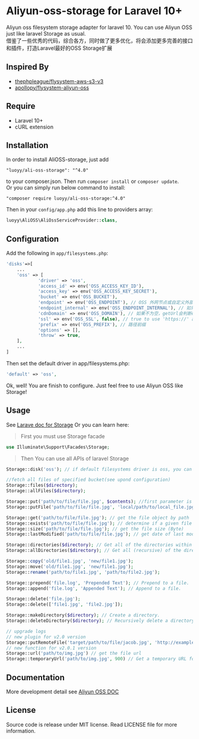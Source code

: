 # Aliyun-oss-storage for Laravel 10+
Aliyun oss filesystem storage adapter for laravel 10. You can use Aliyun OSS just like laravel Storage as usual.    
借鉴了一些优秀的代码，综合各方，同时做了更多优化，将会添加更多完善的接口和插件，打造Laravel最好的OSS Storage扩展
## Inspired By
- [thephpleague/flysystem-aws-s3-v3](https://github.com/thephpleague/flysystem-aws-s3-v3)
- [apollopy/flysystem-aliyun-oss](https://github.com/apollopy/flysystem-aliyun-oss) 

## Require
- Laravel 10+
- cURL extension

## Installation
In order to install AliOSS-storage, just add

    "luoyy/ali-oss-storage": "^4.0"

to your composer.json. Then run `composer install` or `composer update`.  
Or you can simply run below command to install:

    "composer require luoyy/ali-oss-storage:^4.0"
    
Then in your `config/app.php` add this line to providers array:
```php
luoyy\AliOSS\AliOssServiceProvider::class,
```
## Configuration
Add the following in `app/filesystems.php`:
```php
'disks'=>[
    ...
    'oss' => [
            'driver' => 'oss',
            'access_id' => env('OSS_ACCESS_KEY_ID'),
            'access_key' => env('OSS_ACCESS_KEY_SECRET'),
            'bucket' => env('OSS_BUCKET'),
            'endpoint' => env('OSS_ENDPOINT'), // OSS 外网节点或自定义外部域名
            'endpoint_internal' => env('OSS_ENDPOINT_INTERNAL'), // 如果为空，则默认使用 endpoint 配置
            'cdnDomain' => env('OSS_DOMAIN'), // 如果不为空，getUrl会判断cdnDomain是否设定来决定返回的url，如果cdnDomain未设置，则使用endpoint来生成url，否则使用cdn
            'ssl' => env('OSS_SSL', false), // true to use 'https://' and false to use 'http://'. default is false,
            'prefix' => env('OSS_PREFIX'), // 路径前缀
            'options' => [],
            'throw' => true,
    ],
    ...
]
```
Then set the default driver in app/filesystems.php:
```php
'default' => 'oss',
```
Ok, well! You are finish to configure. Just feel free to use Aliyun OSS like Storage!

## Usage
See [Larave doc for Storage](https://laravel.com/docs/5.2/filesystem#custom-filesystems)
Or you can learn here:

> First you must use Storage facade

```php
use Illuminate\Support\Facades\Storage;
```    
> Then You can use all APIs of laravel Storage

```php
Storage::disk('oss'); // if default filesystems driver is oss, you can skip this step

//fetch all files of specified bucket(see upond configuration)
Storage::files($directory);
Storage::allFiles($directory);

Storage::put('path/to/file/file.jpg', $contents); //first parameter is the target file path, second paramter is file content
Storage::putFile('path/to/file/file.jpg', 'local/path/to/local_file.jpg'); // upload file from local path

Storage::get('path/to/file/file.jpg'); // get the file object by path
Storage::exists('path/to/file/file.jpg'); // determine if a given file exists on the storage(OSS)
Storage::size('path/to/file/file.jpg'); // get the file size (Byte)
Storage::lastModified('path/to/file/file.jpg'); // get date of last modification

Storage::directories($directory); // Get all of the directories within a given directory
Storage::allDirectories($directory); // Get all (recursive) of the directories within a given directory

Storage::copy('old/file1.jpg', 'new/file1.jpg');
Storage::move('old/file1.jpg', 'new/file1.jpg');
Storage::rename('path/to/file1.jpg', 'path/to/file2.jpg');

Storage::prepend('file.log', 'Prepended Text'); // Prepend to a file.
Storage::append('file.log', 'Appended Text'); // Append to a file.

Storage::delete('file.jpg');
Storage::delete(['file1.jpg', 'file2.jpg']);

Storage::makeDirectory($directory); // Create a directory.
Storage::deleteDirectory($directory); // Recursively delete a directory.It will delete all files within a given directory, SO Use with caution please.

// upgrade logs
// new plugin for v2.0 version
Storage::putRemoteFile('target/path/to/file/jacob.jpg', 'http://example.com/jacob.jpg'); //upload remote file to storage by remote url
// new function for v2.0.1 version
Storage::url('path/to/img.jpg') // get the file url
Storage::temporaryUrl('path/to/img.jpg', 900) // Get a temporary URL for the file at the given path.
```

## Documentation
More development detail see [Aliyun OSS DOC](https://help.aliyun.com/document_detail/32099.html?spm=5176.doc31981.6.335.eqQ9dM)
## License
Source code is release under MIT license. Read LICENSE file for more information.
